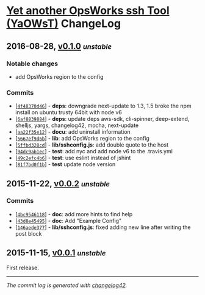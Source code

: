 # [Yet another OpsWorks ssh Tool (YaOWsT)](./README.markdown) ChangeLog

## 2016-08-28, [v0.1.0](https://github.com/w4andy/node-yaowst/tree/v0.1.0) **_<small>unstable</small>_**

### Notable changes
 - add OpsWorks region to the config

### Commits

  - [[`4f48370d46`](https://github.com/w4andy/node-yaowst/commit/4f48370d46297dffab662844ba3c5b161aeb9681)] - **deps**: downgrade next-update to 1.3, 1.5 broke the npm install on ubuntu trusty 64bit with node v6
  - [[`6af8839884`](https://github.com/w4andy/node-yaowst/commit/6af8839884eafb85be884e3f4fafc98efb606877)] - **deps**: update deps aws-sdk, cli-spinner, deep-extend, shelljs, yargs, changelog42, mocha, next-update
  - [[`aa22f35e12`](https://github.com/w4andy/node-yaowst/commit/aa22f35e12f3e910812cdff5115d0385e7163e7d)] - **docu**: add uninstall information
  - [[`5667ef9d6b`](https://github.com/w4andy/node-yaowst/commit/5667ef9d6b9966f6e93fdc6f6967f660b63b983e)] - **lib**: add OpsWorks region to the config
  - [[`5ffbd328cd`](https://github.com/w4andy/node-yaowst/commit/5ffbd328cd6c9cabe0855eaa4416a723a3a00f46)] - **lib/sshconfig.js**: add double quote to the host
  - [[`94dc9ab1ec`](https://github.com/w4andy/node-yaowst/commit/94dc9ab1ec61dfa85210bb6c5a9f1fdd7373e7ed)] - **test**: add nyc and add node v6 to the .travis.yml
  - [[`49c2efc4b6`](https://github.com/w4andy/node-yaowst/commit/49c2efc4b6ea25fb43d89e54c01b169a7c1bca01)] - **test**: use eslint instead of jshint
  - [[`81f7bd0f1b`](https://github.com/w4andy/node-yaowst/commit/81f7bd0f1b676abed7bd4bdbfa8586c2d2acbfac)] - **test** update node version


## 2015-11-22, [v0.0.2](https://github.com/w4andy/node-yaowst/tree/v0.0.2) **_<small>unstable</small>_**

### Commits

  - [[`4bc9546118`](https://github.com/w4andy/node-yaowst/commit/4bc95461187b88fa6c523490619f5d12497ea241)] - **doc**: add more hints to find help
  - [[`43d8e45495`](https://github.com/w4andy/node-yaowst/commit/43d8e4549505c832b228ea1e183af1289575d7c0)] - **doc**: Add "Example Config"
  - [[`146aede377`](https://github.com/w4andy/node-yaowst/commit/146aede377b0775580a69943c1c38333cc59df29)] - **lib/sshconfig.js**: fixed adding new line after writing the post block


## 2015-11-15, [v0.0.1](https://github.com/w4andy/node-yaowst/tree/v0.0.1) **_<small>unstable</small>_**

First release.

---

_The commit log is generated with [changelog42](https://www.npmjs.com/package/changelog42)._